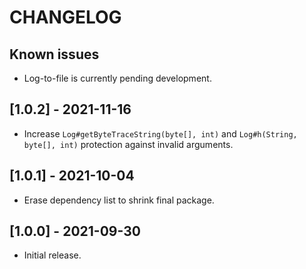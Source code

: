 # CHANGELOG

## Known issues
- Log-to-file is currently pending development.

## [1.0.2] - 2021-11-16
- Increase `Log#getByteTraceString(byte[], int)` and
  `Log#h(String, byte[], int)` protection against invalid arguments.

## [1.0.1] - 2021-10-04
- Erase dependency list to shrink final package. 

## [1.0.0] - 2021-09-30
- Initial release.
